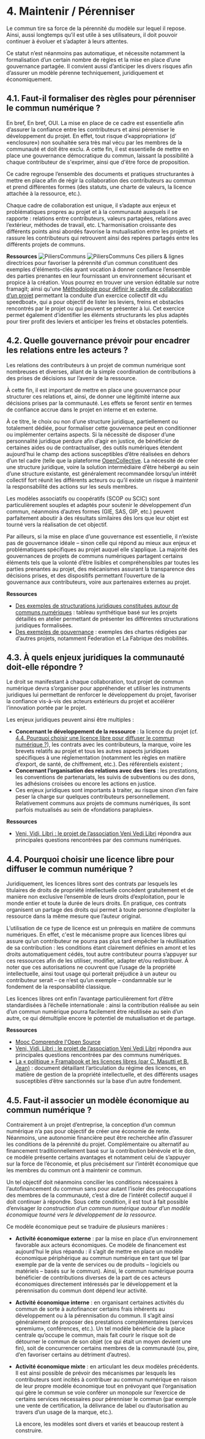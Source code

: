 # 4. Maintenir / Pérenniser

Le commun tire sa force de la pérennité du modèle sur lequel il repose. Ainsi, aussi longtemps qu’il est utile à ses utilisateurs, il doit pouvoir continuer à évoluer et s’adapter à leurs attentes.

Ce statut n’est néanmoins pas automatique, et nécessite notamment la formalisation d’un certain nombre de règles et la mise en place d’une gouvernance partagée. Il convient aussi d’anticiper les divers risques afin d’assurer un modèle pérenne techniquement, juridiquement et économiquement.

## 4.1. Faut-il formaliser des règles pour pérenniser le commun numérique ?

En bref, En bref, OUI. La mise en place de ce cadre est essentielle afin d’assurer la confiance entre les contributeurs et ainsi pérenniser le développement du projet. En effet, tout risque d’«appropriation» \(d’ «enclosure»\) non souhaitée sera très mal vécu par les membres de la communauté et doit être exclu. A cette fin, il est essentielle de mettre en place une gouvernance démocratique du commun, laissant la possibilité à chaque contributeur de s'exprimer, ainsi que d'être force de proposition.

Ce cadre regroupe l’ensemble des documents et pratiques structurantes à mettre en place afin de régir la collaboration des contributeurs au commun et prend différentes formes \(des statuts, une charte de valeurs, la licence attachée à la ressource, etc.\).

Chaque cadre de collaboration est unique, il s’adapte aux enjeux et problématiques propres au projet et à la communauté auxquels il se rapporte : relations entre contributeurs, valeurs partagées, relations avec l’extérieur, méthodes de travail, etc. L’harmonisation croissante des différents points ainsi abordés favorise la mutualisation entre les projets et rassure les contributeurs qui retrouvent ainsi des repères partagés entre les différents projets de communs.

**Ressources** ![PiliersCommuns](../.gitbook/assets/3_PiliersPerenniteCommuns-1.png) ![PiliersCommuns](../.gitbook/assets/3_PiliersPerenniteCommuns-2.png) Ces piliers & lignes directrices pour favoriser la pérennité d’un commun constituent des exemples d'éléments-clés ayant vocation à donner confiance l’ensemble des parties prenantes en leur fournissant un environnement sécurisant et propice à la création. Vous pourrez en trouver une version éditable sur notre framagit; ainsi qu'une [Méthodologie pour définir le cadre de collaboration d’un projet](../ressources/definir-le-cadre-de-collaboration-dun-projet.md) permettant la conduite d’un exercice collectif dit «du speedboat», qui a pour objectif de lister les leviers, freins et obstacles rencontrés par le projet ou qui peuvent se présenter à lui. Cet exercice permet également d’identifier les éléments structurants les plus adaptés pour tirer profit des leviers et anticiper les freins et obstacles potentiels.

## 4.2. Quelle gouvernance prévoir pour encadrer les relations entre les acteurs ?

Les relations des contributeurs à un projet de commun numérique sont nombreuses et diverses, allant de la simple coordination de contributions à des prises de décisions sur l’avenir de la ressource.

À cette fin, il est important de mettre en place une gouvernance pour structurer ces relations et, ainsi, de donner une légitimité interne aux décisions prises par la communauté. Les effets se feront sentir en termes de confiance accrue dans le projet en interne et en externe.

À ce titre, le choix ou non d’une structure juridique, partiellement ou totalement dédiée, pour formaliser cette gouvernance peut en conditionner ou implémenter certains aspects. Si la nécessité de disposer d’une personnalité juridique perdure afin d’agir en justice, de bénéficier de certaines aides ou de contractualiser, des outils numériques étendent aujourd’hui le champ des actions susceptibles d’être réalisées en dehors d’un tel cadre \(telle que la plateforme [OpenCollective](https://opencollective.com). La nécessité de créer une structure juridique, voire la solution intermédiaire d’être hébergé au sein d’une structure existante, est généralement recommandée lorsqu’un intérêt collectif fort réunit les différents acteurs ou qu’il existe un risque à maintenir la responsabilité des actions sur les seuls membres.

Les modèles associatifs ou coopératifs \(SCOP ou SCIC\) sont particulièrement souples et adaptés pour soutenir le développement d’un commun, néanmoins d’autres formes \(GIE, SAS, GIP, etc.\) peuvent parfaitement aboutir à des résultats similaires dès lors que leur objet est tourné vers la réalisation de cet objectif.

Par ailleurs, si la mise en place d’une gouvernance est essentielle, il n’existe pas de gouvernance idéale – sinon celle qui répond au mieux aux enjeux et problématiques spécifiques au projet auquel elle s’applique. La majorité des gouvernances de projets de communs numériques partagent certains éléments tels que la volonté d’être lisibles et compréhensibles par toutes les parties prenantes au projet, des mécanismes assurant la transparence des décisions prises, et des dispositifs permettant l’ouverture de la gouvernance aux contributeurs, voire aux partenaires externes au projet.

**Ressources**

* [Des exemples de structurations juridiques constituées autour de communs numériques](../ressources/typologie-de-structurations-juridiques-possibles.md) : tableau synthétique basé sur les projets détaillés en atelier permettant de présenter les différentes structurations juridiques formalisées.
* [Des exemples de gouvernance](https://framagit.org/inno3/tutoriel-communs-numeriques/blob/master/ressources/ExemplesChartes-CadresCollaboration.pdf) : exemples des chartes rédigées par d’autres projets, notamment Federation et La Fabrique des mobilités.

## 4.3. À quels enjeux juridiques la communauté doit-elle répondre ?

Le droit se manifestant à chaque collaboration, tout projet de commun numérique devra s’organiser pour appréhender et utiliser les instruments juridiques lui permettant de renforcer le développement du projet, favoriser la confiance vis-à-vis des acteurs extérieurs du projet et accélérer l’innovation portée par le projet.

Les enjeux juridiques peuvent ainsi être multiples :

* **Concernant le développement de la ressource** : la licence du projet \(cf. [4.4. Pourquoi choisir une licence libre pour diffuser le commun numérique ?](04-perenniser.md#4-4-pourquoi-choisir-une-licence-libre-pour-diffuser-le-commun-numerique)\), les contrats avec les contributeurs, la marque, voire les brevets relatifs au projet et tous les autres aspects juridiques spécifiques à une réglementation \(notamment les règles en matière d’export, de santé, de chiffrement, etc.\). Des référentiels existent ; 
* **Concernant l’organisation des relations avec des tiers** : les prestations, les conventions de partenariats, les suivis de subventions ou des dons, les adhésions croisées ou encore les actions en justice.
* Ces enjeux juridiques sont importants à traiter, au risque sinon d’en faire peser la charge sur quelques contributeurs personnellement. Relativement communs aux projets de communs numériques, ils sont parfois mutualisés au sein de «fondations parapluies». 

**Ressources**

* [Veni, Vidi, Libri : le projet de l’association Veni Vedi Libri](https://github.com/incubateur-territoires/tutoriel-communs/tree/3013883386afb32c2faf395cf1921ecb467d1f86/tutoriel/vvlibri.org/fr/README.md) répondra aux principales questions rencontrées par des communs numériques.

## 4.4. Pourquoi choisir une licence libre pour diffuser le commun numérique ?

Juridiquement, les licences libres sont des contrats par lesquels les titulaires de droits de propriété intellectuelle concèdent gratuitement et de manière non exclusive l’ensemble de leurs droits d’exploitation, pour le monde entier et toute la durée de leurs droits. En pratique, ces contrats organisent un partage des droits qui permet à toute personne d’exploiter la ressource dans la même mesure que l’auteur original.

L’utilisation de ce type de licence est un prérequis en matière de communs numériques. En effet, c'est le mécanisme propre aux licences libres qui assure qu’un contributeur ne pourra pas plus tard empêcher la réutilisation de sa contribution : les conditions étant clairement définies en amont et les droits automatiquement cédés, tout autre contributeur pourra s’appuyer sur ces ressources afin de les utiliser, modifier, adapter et/ou redistribuer. À noter que ces autorisations ne couvrent que l’usage de la propriété intellectuelle, ainsi tout usage qui porterait préjudice à un auteur ou contributeur serait – ce n’est qu’un exemple – condamnable sur le fondement de la responsabilité classique.

Les licences libres ont enfin l’avantage particulièrement fort d’être standardisées à l’échelle internationale : ainsi la contribution réalisée au sein d’un commun numérique pourra facilement être réutilisée au sein d’un autre, ce qui démultiplie encore le potentiel de mutualisation et de partage.

**Ressources**

* [Mooc Comprendre l'Open Source](https://framatube.org/video-channels/e4985792-98ca-49be-a1aa-bceecd1c8051/videos)
* [Veni, Vidi, Libri : le projet de l’association Veni Vedi Libri](https://github.com/incubateur-territoires/tutoriel-communs/tree/3013883386afb32c2faf395cf1921ecb467d1f86/tutoriel/vvlibri.org/fr/README.md) répondra aux principales questions rencontrées par des communs numériques.
* [La « politique » Framabook et les licences libres \(par C. Masutti et B. Jean\)](https://framablog.org/2013/10/16/framabook-et-licences-libres/) : document détaillant l’articulation du régime des licences, en matière de gestion de la propriété intellectuelle, et des différents usages susceptibles d’être sanctionnés sur la base d’un autre fondement.

## 4.5. Faut-il associer un modèle économique au commun numérique ?

Contrairement à un projet d’entreprise, la conception d’un commun numérique n’a pas pour objectif de créer une économie de rente. Néanmoins, une autonomie financière peut être recherchée afin d’assurer les conditions de la pérennité du projet. Complémentaire ou alternatif au financement traditionnellement basé sur la contribution bénévole et le don, ce modèle présente certains avantages et notamment celui de s’appuyer sur la force de l’économie, et plus précisément sur l’intérêt économique que les membres du commun ont à maintenir ce commun.

Un tel objectif doit néanmoins concilier les conditions nécessaires à l’autofinancement du commun sans pour autant l’isoler des préoccupations des membres de la communauté, c’est à dire de l’intérêt collectif auquel il doit continuer à répondre. Sous cette condition, il est tout à fait possible d’envisager _la construction d’un commun numérique autour d’un modèle économique tourné vers le développement de la ressource._

Ce modèle économique peut se traduire de plusieurs manières :

* **Activité économique externe** : par la mise en place d’un environnement favorable aux acteurs économiques. Ce modèle de financement est aujourd’hui le plus répandu : il s’agit de mettre en place un modèle économique périphérique au commun numérique en tant que tel \(par exemple par de la vente de services ou de produits – logiciels ou matériels – basés sur le commun\). Ainsi, le commun numérique pourra bénéficier de contributions diverses de la part de ces acteurs économiques directement intéressés par le développement et la pérennisation du commun dont dépend leur activité. 
* **Activité économique interne** : en organisant certaines activités du commun de sorte à autofinancer certains frais inhérents au développement ou à la pérennisation du commun. Il s’agit ainsi généralement de proposer des prestations complémentaires \(services «premium», conférences, etc.\). Un tel modèle bénéficie de la place centrale qu’occupe le commun, mais fait courir le risque soit de détourner le commun de son objet \(ce qui était un moyen devient une fin\), soit de concurrencer certains membres de la communauté \(ou, pire, d’en favoriser certains au détriment d’autres\). 
* **Activité économique mixte** : en articulant les deux modèles précédents. Il est ainsi possible de prévoir des mécanismes par lesquels les contributeurs sont incités à contribuer au commun numérique en raison de leur propre modèle économique tout en prévoyant que l’organisation qui gère le commun se voie conférer un monopole sur l’exercice de certains services nécessaires pour pérenniser le commun \(par exemple une vente de certification, la délivrance de label ou d’autorisation au travers d’un usage de la marque, etc.\).

  Là encore, les modèles sont divers et variés et beaucoup restent à construire.

